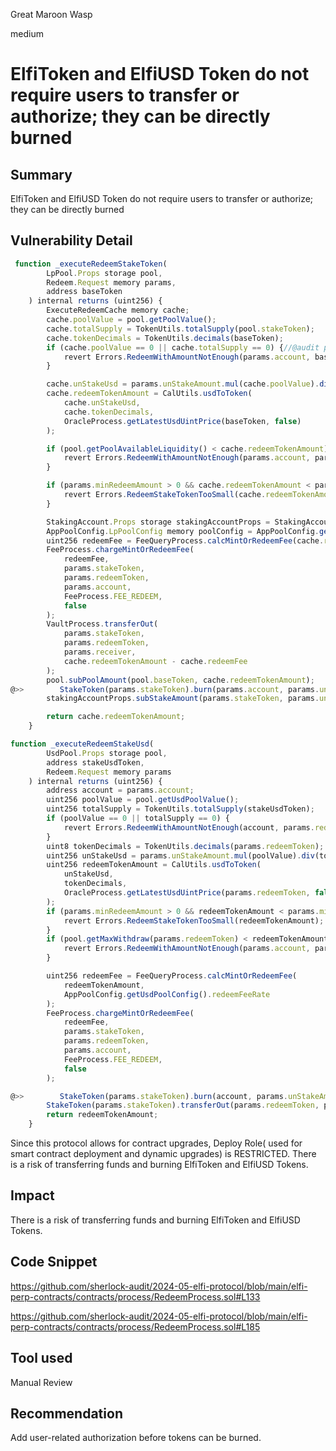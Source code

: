Great Maroon Wasp

medium

# ElfiToken and ElfiUSD Token do not require users to transfer or authorize; they can be directly burned



## Summary
ElfiToken and ElfiUSD Token do not require users to transfer or authorize; they can be directly burned
## Vulnerability Detail
```javascript
 function _executeRedeemStakeToken(
        LpPool.Props storage pool,
        Redeem.Request memory params,
        address baseToken
    ) internal returns (uint256) {
        ExecuteRedeemCache memory cache;
        cache.poolValue = pool.getPoolValue();
        cache.totalSupply = TokenUtils.totalSupply(pool.stakeToken);
        cache.tokenDecimals = TokenUtils.decimals(baseToken);
        if (cache.poolValue == 0 || cache.totalSupply == 0) {//@audit poolValue==0 完全有可能
            revert Errors.RedeemWithAmountNotEnough(params.account, baseToken);
        }

        cache.unStakeUsd = params.unStakeAmount.mul(cache.poolValue).div(cache.totalSupply);
        cache.redeemTokenAmount = CalUtils.usdToToken(
            cache.unStakeUsd,
            cache.tokenDecimals,
            OracleProcess.getLatestUsdUintPrice(baseToken, false)
        );

        if (pool.getPoolAvailableLiquidity() < cache.redeemTokenAmount) {
            revert Errors.RedeemWithAmountNotEnough(params.account, params.redeemToken);
        }

        if (params.minRedeemAmount > 0 && cache.redeemTokenAmount < params.minRedeemAmount) {
            revert Errors.RedeemStakeTokenTooSmall(cache.redeemTokenAmount);
        }

        StakingAccount.Props storage stakingAccountProps = StakingAccount.load(params.account);
        AppPoolConfig.LpPoolConfig memory poolConfig = AppPoolConfig.getLpPoolConfig(pool.stakeToken);
        uint256 redeemFee = FeeQueryProcess.calcMintOrRedeemFee(cache.redeemTokenAmount, poolConfig.redeemFeeRate);
        FeeProcess.chargeMintOrRedeemFee(
            redeemFee,
            params.stakeToken,
            params.redeemToken,
            params.account,
            FeeProcess.FEE_REDEEM,
            false
        );
        VaultProcess.transferOut(
            params.stakeToken,
            params.redeemToken,
            params.receiver,
            cache.redeemTokenAmount - cache.redeemFee
        );
        pool.subPoolAmount(pool.baseToken, cache.redeemTokenAmount);
@>>        StakeToken(params.stakeToken).burn(params.account, params.unStakeAmount);
        stakingAccountProps.subStakeAmount(params.stakeToken, params.unStakeAmount);

        return cache.redeemTokenAmount;
    }

```

```javascript
function _executeRedeemStakeUsd(
        UsdPool.Props storage pool,
        address stakeUsdToken,
        Redeem.Request memory params
    ) internal returns (uint256) {
        address account = params.account;
        uint256 poolValue = pool.getUsdPoolValue();
        uint256 totalSupply = TokenUtils.totalSupply(stakeUsdToken);
        if (poolValue == 0 || totalSupply == 0) {
            revert Errors.RedeemWithAmountNotEnough(account, params.redeemToken);
        }
        uint8 tokenDecimals = TokenUtils.decimals(params.redeemToken);
        uint256 unStakeUsd = params.unStakeAmount.mul(poolValue).div(totalSupply);
        uint256 redeemTokenAmount = CalUtils.usdToToken(
            unStakeUsd,
            tokenDecimals,
            OracleProcess.getLatestUsdUintPrice(params.redeemToken, false)
        );
        if (params.minRedeemAmount > 0 && redeemTokenAmount < params.minRedeemAmount) {
            revert Errors.RedeemStakeTokenTooSmall(redeemTokenAmount);
        }
        if (pool.getMaxWithdraw(params.redeemToken) < redeemTokenAmount) {
            revert Errors.RedeemWithAmountNotEnough(params.account, params.redeemToken);
        }

        uint256 redeemFee = FeeQueryProcess.calcMintOrRedeemFee(
            redeemTokenAmount,
            AppPoolConfig.getUsdPoolConfig().redeemFeeRate
        );
        FeeProcess.chargeMintOrRedeemFee(
            redeemFee,
            params.stakeToken,
            params.redeemToken,
            params.account,
            FeeProcess.FEE_REDEEM,
            false
        );

@>>        StakeToken(params.stakeToken).burn(account, params.unStakeAmount);
        StakeToken(params.stakeToken).transferOut(params.redeemToken, params.receiver, redeemTokenAmount - redeemFee);
        return redeemTokenAmount;
    }
```
Since this protocol allows for contract upgrades, Deploy Role( used for smart contract deployment and dynamic upgrades) is RESTRICTED. There is a risk of transferring funds and burning ElfiToken and ElfiUSD Tokens.

## Impact
There is a risk of transferring funds and burning ElfiToken and ElfiUSD Tokens.
## Code Snippet
https://github.com/sherlock-audit/2024-05-elfi-protocol/blob/main/elfi-perp-contracts/contracts/process/RedeemProcess.sol#L133

https://github.com/sherlock-audit/2024-05-elfi-protocol/blob/main/elfi-perp-contracts/contracts/process/RedeemProcess.sol#L185
## Tool used

Manual Review

## Recommendation
Add user-related authorization before tokens can be burned.